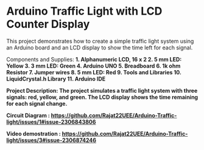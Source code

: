 # Arduino Traffic Light with LCD Counter Display
This project demonstrates how to create a simple traffic light system using an Arduino board and an LCD display to show the time left for each signal.

Components and Supplies: 
<b>1.<b/> Alphanumeric LCD, 16 x 2 2. 5 mm LED: Yellow 3. 3 mm LED: Green 4. Arduino UNO 5. Breadboard 6. 1k ohm Resistor
7. Jumper wires 8. 5 mm LED: Red 9. Tools and Libraries 10. LiquidCrystal.h Library 11. Arduino IDE
    
Project Description:
The project simulates a traffic light system with three signals: red, yellow, and green. The LCD display shows the time remaining for each signal change.


Circuit Diagram : 
https://github.com/Rajat22UEE/Arduino-Traffic-light/issues/1#issue-2306843806

Video demostration : 
https://github.com/Rajat22UEE/Arduino-Traffic-light/issues/3#issue-2306874246


